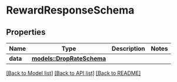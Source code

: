 # RewardResponseSchema

## Properties

Name | Type | Description | Notes
------------ | ------------- | ------------- | -------------
**data** | [**models::DropRateSchema**](DropRateSchema.md) |  | 

[[Back to Model list]](../README.md#documentation-for-models) [[Back to API list]](../README.md#documentation-for-api-endpoints) [[Back to README]](../README.md)


